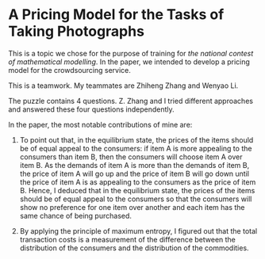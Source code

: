 # A Pricing Model for the Tasks of Taking Photographs
This is a topic we chose for the purpose of training for *the national contest of mathematical modelling*. In the paper, we intended to develop a pricing model for the crowdsourcing service.

This is a teamwork. My teammates are Zhiheng Zhang and Wenyao Li.

The puzzle contains 4 questions. Z. Zhang and I tried different approaches and answered these four questions independently.

In the paper, the most notable contributions of mine are:

1. To point out that, in the equilibrium state, the prices of the items should be of equal appeal to the consumers: if item A is more appealing to the consumers than item B, then the consumers will choose item A over item B. As the demands of item A is more than the demands of item B, the price of item A will go up and the price of item B will go down until the price of item A is as appealing to the consumers as the price of item B. Hence, I deduced that in the equilibrium state, the prices of the items should be of equal appeal to the consumers so that the consumers will show no preference for one item over another and each item has the same chance of being purchased.

2. By applying the principle of maximum entropy, I figured out that the total transaction costs is a measurement of the difference between the distribution of the consumers and the distribution of the commodities.
